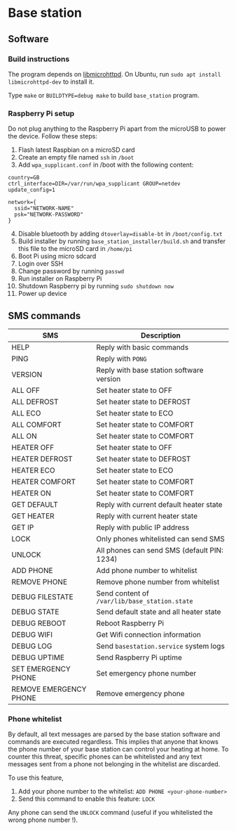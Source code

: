 # Base station

## Software

### Build instructions

The program depends on [libmicrohttpd](https://www.gnu.org/software/libmicrohttpd/).
On Ubuntu, run `sudo apt install libmicrohttpd-dev` to install it.

Type `make` or `BUILDTYPE=debug make` to build `base_station` program.

### Raspberry Pi setup

Do not plug anything to the Raspberry Pi apart from the microUSB to power the device. Follow these steps:

1. Flash latest Raspbian on a microSD card
2. Create an empty file named `ssh` in `/boot`
3. Add `wpa_supplicant.conf` in /boot with the following content:

```
country=GB
ctrl_interface=DIR=/var/run/wpa_supplicant GROUP=netdev
update_config=1

network={
  ssid="NETWORK-NAME"
  psk="NETWORK-PASSWORD"
}
```

4. Disable bluetooth by adding `dtoverlay=disable-bt` in `/boot/config.txt`
5. Build installer by running `base_station_installer/build.sh` and transfer this file to the microSD card in `/home/pi`
6. Boot Pi using micro sdcard
7. Login over SSH
8. Change password by running `passwd`
9. Run installer on Raspberry Pi
10. Shutdown Raspberry pi by running `sudo shutdown now`
11. Power up device

## SMS commands

| SMS                   | Description                                       |
| --------------------- | ------------------------------------------------- |
| HELP                  | Reply with basic commands                         |
| PING                  | Reply with `PONG`                                 |
| VERSION               | Reply with base station software version          |
| ALL OFF               | Set heater state to OFF                           |
| ALL DEFROST           | Set heater state to DEFROST                       |
| ALL ECO               | Set heater state to ECO                           |
| ALL COMFORT           | Set heater state to COMFORT                       |
| ALL ON                | Set heater state to COMFORT                       |
| HEATER <name> OFF     | Set heater <name> state to OFF                    |
| HEATER <name> DEFROST | Set heater <name> state to DEFROST                |
| HEATER <name> ECO     | Set heater <name> state to ECO                    |
| HEATER <name> COMFORT | Set heater <name> state to COMFORT                |
| HEATER <name> ON      | Set heater <name> state to COMFORT                |
| GET DEFAULT           | Reply with current default heater state           |
| GET HEATER <name>     | Reply with current heater state                   |
| GET IP                | Reply with public IP address                      |
| LOCK                  | Only phones whitelisted can send SMS              |
| UNLOCK <pin>          | All phones can send SMS (default PIN: 1234)       |
| ADD PHONE <number>    | Add phone number to whitelist                     |
| REMOVE PHONE <number> | Remove phone number from whitelist                |
| DEBUG FILESTATE       | Send content of `/var/lib/base_station.state`     |
| DEBUG STATE           | Send default state and all heater state           |
| DEBUG REBOOT          | Reboot Raspberry Pi                               |
| DEBUG WIFI            | Get Wifi connection information                   |
| DEBUG LOG             | Send `basestation.service` system logs            |
| DEBUG UPTIME          | Send Raspberry Pi uptime                          |
| SET EMERGENCY PHONE <number> | Set emergency phone number                 |
| REMOVE EMERGENCY PHONE | Remove emergency phone                           |

### Phone whitelist

By default, all text messages are parsed by the base station software and commands are executed regardless. This implies that anyone that knows the phone number of your base station can control your heating at home. To counter this threat, specific phones can be whitelisted and any text messages sent from a phone not belonging in the whitelist are discarded.

To use this feature,

1. Add your phone number to the whitelist: `ADD PHONE <your-phone-number>`
2. Send this command to enable this feature: `LOCK`

Any phone can send the `UNLOCK` command (useful if you whitelisted the wrong phone number !).
